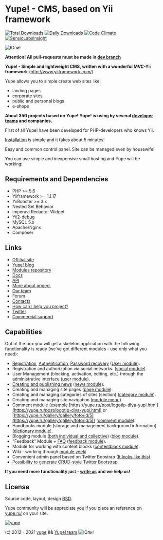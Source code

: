 Yupe! - CMS, based on Yii framework
===================================


[![Total Downloads](https://poser.pugx.org/yupe/yupe/downloads.png)](https://packagist.org/packages/yupe/yupe)
[![Daily Downloads](https://poser.pugx.org/yupe/yupe/d/daily.png)](https://packagist.org/packages/yupe/yupe)
[![Code Climate](https://codeclimate.com/github/yupe/yupe.png)](https://codeclimate.com/github/yupe/yupe)
[![SensioLabsInsight](https://insight.sensiolabs.com/projects/bc6a0620-0bc7-4bb8-9e80-02e586fd1b87/mini.png)](https://insight.sensiolabs.com/projects/bc6a0620-0bc7-4bb8-9e80-02e586fd1b87)

![Юпи!](https://yupe.ru/static/about-us.png)

**Attention! All pull-requests must be made in [dev branch](https://github.com/yupe/yupe/tree/dev)**

**Yupe! - Simple and lightweight CMS, written with a wonderful MVC-Yii framework** (http://www.yiiframework.com/).

Yupe allows you to simple create web sites like:

* landing pages
* corporate sites
* public and personal blogs
* e-shops

**About 350 projects based on Yupe! Yupe! is using by several [developer teams](https://yupe.ru/pages/friends) and companies.**

First of all Yupe! have been developed for PHP-developers who knows Yii.

[Installation](http://docs.yupe.ru/install/) is simple and it takes about 5 minutes!

Easy and common control panel. Site can be managed even by housewife!

You can use simple and inexpensive small hosting and Yupe will be working:

Requirements and Dependencies
------------------------
* PHP >= 5.6
* Yiiframework >= 1.1.17
* YiiBooster >= 3.x
* Nested Set Behavior
* Imperavi Redactor Widget
* Yii2-debug
* MySQL 5.x
* Apaсhe/Nginx
* Composer

Links
------

* [Offitial site](https://yupe.ru/)
* [Yupe! blog](https://yupe.ru/blogs/yupe-mini-cms-yii)
* [Modules repository](https://github.com/yupe/yupe-ext)
* [Docs](http://docs.yupe.ru/)
* [API](http://api.yupe.ru/)
* [More about project](https://yupe.ru/pages/about)
* [Our team](http://docs.yupe.ru/team/)
* [Forum](http://talk.yupe.ru/)
* [Contacts](https://yupe.ru/contacts)
* [How can I help you project?](http://docs.yupe.ru/assistance.project/)
* [Twitter](https://twitter.com/#!/YupeCms)
* [Commercial support](http://amylabs.ru/contact)

Capabilities
-----------

Out of the box you will get a skeleton application with the following functionality is ready
(we've got different modules - use only what you need):

* [Registration](https://yupe.ru/registration), [Authentication](https://yupe.ru/login), [Password recovery](https://yupe.ru/recovery) ([User module](https://github.com/yupe/yupe/tree/master/protected/modules/user)).
* Registration and authorization via social networks. ([social module](https://github.com/yupe/yupe/tree/master/protected/modules/social)).
* User Management (blocking, activation, editing, etc.) through the administrative interface ([user module](https://github.com/yupe/yupe/tree/master/protected/modules/user)).
* [Creating and publishing news](https://yupe.ru/story/ocherednoy-sayt-na-yupi) ([news module](https://github.com/yupe/yupe/tree/master/protected/modules/news)).
* Creating and managing site pages ([page module](https://github.com/yupe/yupe/tree/master/protected/modules/page)).
* Creating and managing categories of sites (section) ([category module](https://github.com/yupe/yupe/tree/master/protected/modules/category)).
* Creating and managing site navigation ([module menu](https://github.com/yupe/yupe/tree/master/protected/modules/menu)).
* Comment module (example [https://yupe.ru/post/logotip-dlya-yupi.html](https://yupe.ru/post/logotip-dlya-yupi.html) or [https://yupe.ru/gallery/gallery/foto/id/5](https://yupe.ru/gallery/gallery/foto/id/5)) ([comment module](https://github.com/yupe/yupe/tree/master/protected/modules/comment)).
* Handbooks module (storage and management background information) ([dictionary module](https://github.com/yupe/yupe/tree/master/protected/modules/dictionary)).
* Blogging module ([both individual and collective](https://yupe.ru/blog/yupe-mini-cms-yii)) ([blog module](https://github.com/yupe/yupe/tree/master/protected/modules/blog)).
* "Feedback" Module + [FAQ](https://yupe.ru/faq) ([feedback module](https://github.com/yupe/yupe/tree/master/protected/modules/feedback)).
* Module for working with content blocks ([contentblock module](https://github.com/yupe/yupe/tree/master/protected/modules/contentblock)).
* Wiki - working through [module yeeki](http://rmcreative.ru/blog/post/yeeki).
* Convenient admin panel based on Twitter Boostrap  ([It looks like this](https://yupe.ru/gallery/gallery/show/1)).
* [Possibility to generate CRUD-style Twitter Bootstrap](https://github.com/yupe/yupe/tree/master/protected/modules/yupe/extensions/yupe).

**If you need more functionality just - [write us](http://amylabs.ru/contact) and we help us!**

License
--------

Source code, layout, design [BSD](http://ru.wikipedia.org/wiki/%D0%9B%D0%B8%D1%86%D0%B5%D0%BD%D0%B7%D0%B8%D1%8F_BSD).

Yupe community will be appreciate you if you place an reference on [yupe.ru/](https://yupe.ru/) on your site.


[![yupe](https://yupe.ru/static/about-us.png)](https://yupe.ru)

(c) 2012 - 2021 [yupe](https://yupe.ru) && [Yupe! team](https://yupe.ru)  ![Юпи!](https://yupe.ru)


